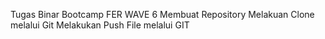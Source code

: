 Tugas Binar Bootcamp FER WAVE 6
Membuat Repository
Melakuan Clone melalui Git
Melakukan Push File melalui GIT
